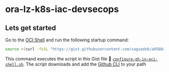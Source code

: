 # ora-lz-k8s-iac-devsecops

## Lets get started
Go to the [OCI Shell](https://cloud.oracle.com/?&bdcstate=maximized&cloudshell=true) and run the following startup command:
```sh
source <(curl -fsSL "https://gist.githubusercontent.com/saguadob/a8588a6f95b69e7085bba31d6d82d626/raw/configure-gh-in-oci-shell.sh")
```
This command executes the script in this Gist file 📃 [`configure-gh-in-oci-shell.sh`](https://gist.github.com/saguadob/a8588a6f95b69e7085bba31d6d82d626).
The script downloads and add the [Github CLI](https://cli.github.com) to your path
